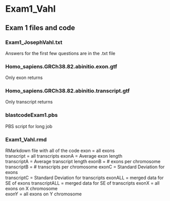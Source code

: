 # Exam1_Vahl
## Exam 1 files and code

### Exam1_JosephVahl.txt
Answers for the first few questions are in the .txt file

### Homo_sapiens.GRCh38.82.abinitio.exon.gtf
Only exon returns

### Homo_sapiens.GRCh38.82.abinitio.transcript.gtf
Only transcript returns

### blastcodeExam1.pbs
PBS script for long job

### Exam1_Vahl.rmd
RMarkdown file with all of the code
exon = all exons                      
transcript = all transcripts
exonA = Average exon length           
transcriptA = Average transcript length
exonB = # exons per chromosome        
transcriptB = # transcripts per chromosome
exonC = Standard Deviation for exons  
transcriptC = Standard Deviation for transcripts
exonALL = merged data for SE of exons 
transcriptALL = merged data for SE of transcripts
exonX = all exons on X chromosome     
exonY = all exons on Y chromosome
